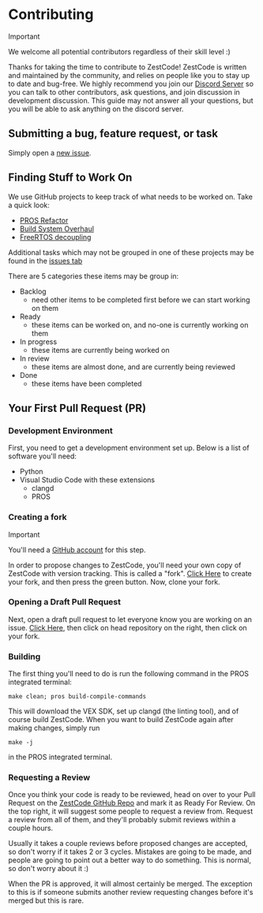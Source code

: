 # Contributing

> [!IMPORTANT]
> We welcome all potential contributors regardless of their skill level :)

Thanks for taking the time to contribute to ZestCode! ZestCode is written and maintained by the community, and relies on people like you to stay up to date and bug-free.
We highly recommend you join our [Discord Server](https://discord.gg/vNMXCvVwdY) so you can talk to other contributors, ask questions, and join discussion in development discussion. This guide may not answer all your questions, but you will be able to ask anything on the discord server.

## Submitting a bug, feature request, or task

Simply open a [new issue](https://github.com/ZestCommunity/ZestCode/issues/new).

## Finding Stuff to Work On

We use GitHub projects to keep track of what needs to be worked on. Take a quick look:

- [PROS Refactor](https://github.com/orgs/ZestCommunity/projects/8)
- [Build System Overhaul](https://github.com/orgs/ZestCommunity/projects/1)
- [FreeRTOS decoupling](https://github.com/orgs/ZestCommunity/projects/5)

Additional tasks which may not be grouped in one of these projects may be found in the [issues tab](https://github.com/ZestCommunity/ZestCode/issues)

There are 5 categories these items may be group in:
- Backlog
  - need other items to be completed first before we can start working on them
- Ready
  - these items can be worked on, and no-one is currently working on them
- In progress
  - these items are currently being worked on
- In review
  - these items are almost done, and are currently being reviewed
- Done
  - these items have been completed

## Your First Pull Request (PR)

### Development Environment

First, you need to get a development environment set up. Below is a list of software you'll need:

- Python
- Visual Studio Code with these extensions
  - clangd
  - PROS

### Creating a fork

> [!IMPORTANT] 
> You'll need a [GitHub account](https://github.com/) for this step.

In order to propose changes to ZestCode, you'll need your own copy of ZestCode with version tracking. This is called a "fork". [Click Here](https://github.com/ZestCommunity/ZestCode/fork) to create your fork, and then press the green button. Now, clone your fork.

### Opening a Draft Pull Request

Next, open a draft pull request to let everyone know you are working on an issue. [Click Here](https://github.com/ZestCommunity/ZestCode0/compare/main...ZestCommunity:ZestCode:main), then click on head repository on the right, then click on your fork.

### Building

The first thing you'll need to do is run the following command in the PROS integrated terminal:

```
make clean; pros build-compile-commands
```

This will download the VEX SDK, set up clangd (the linting tool), and of course build ZestCode. When you want to build ZestCode again after making changes, simply run

```
make -j
```

in the PROS integrated terminal.

### Requesting a Review

Once you think your code is ready to be reviewed, head on over to your Pull Request on the [ZestCode GitHub Repo](https://github.com/ZestCommunity/ZestCode/pulls) and mark it as Ready For Review. On the top right, it will suggest some people to request a review from. Request a review from all of them, and they'll probably submit reviews within a couple hours.

Usually it takes a couple reviews before proposed changes are accepted, so don't worry if it takes 2 or 3 cycles. Mistakes are going to be made, and people are going to point out a better way to do something. This is normal, so don't worry about it :)

When the PR is approved, it will almost certainly be merged. The exception to this is if someone submits another review requesting changes before it's merged but this is rare.